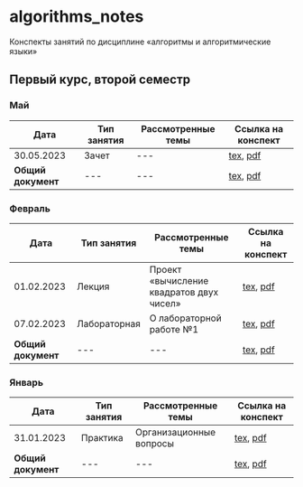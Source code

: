 # algorithms_notes

Конспекты занятий по дисциплине «алгоритмы и алгоритмические языки» 

## Первый курс, второй семестр

### Май

| Дата | Тип занятия | Рассмотренные темы | Ссылка на конспект |
|------|-------------|--------------------|--------------------|
| 30.05.2023 | Зачет | --- | [tex](semester_01/may/sources/main.tex), [pdf](semester_01/may/renders/main.pdf) |
| **Общий документ** | --- | --- | [tex](semester_01/may/sources/main.tex), [pdf](semester_01/may/renders/main.pdf) |

### Февраль

| Дата | Тип занятия | Рассмотренные темы | Ссылка на конспект |
|------|-------------|--------------------|--------------------|
| 01.02.2023 | Лекция | Проект «вычисление квадратов двух чисел» | [tex](semester_01/february/sources/01-02-2023.tex), [pdf](semester_01/february/renders/01-02-2023.pdf)       |
| 07.02.2023 | Лабораторная | О лабораторной работе №1 | [tex](semester_01/february/sources/07-02-2023.tex), [pdf](semester_01/february/renders/07-02-2023.pdf)       |
| **Общий документ** | --- | --- | [tex](semester_01/february/sources/february.tex), [pdf](semester_01/february/renders/february.pdf) |

### Январь

| Дата | Тип занятия | Рассмотренные темы | Ссылка на конспект |
|------|-------------|--------------------|--------------------|
| 31.01.2023 | Практика | Организационные вопросы | [tex](semester_01/january/sources/31-01-2023.tex), [pdf](semester_01/january/renders/31-01-2023.pdf)       |
| **Общий документ** | --- | --- | [tex](semester_01/january/sources/january.tex), [pdf](semester_01/january/renders/january.pdf) |
